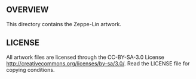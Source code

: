 OVERVIEW
--------
This directory contains the Zeppe-Lin artwork.


LICENSE
-------
All artwork files are licensed through the CC-BY-SA-3.0 License
<http://creativecommons.org/licenses/by-sa/3.0/>.
Read the LICENSE file for copying conditions.

